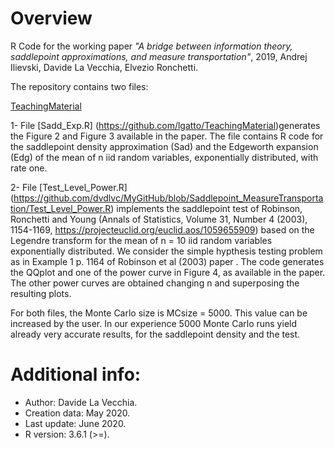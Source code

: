 # Overview
R Code for the working paper *"A bridge between information theory, saddlepoint approximations,
and measure transportation"*, 2019, Andrej Ilievski, Davide La Vecchia, Elvezio Ronchetti.

The repository contains two files:

[TeachingMaterial](https://github.com/lgatto/TeachingMaterial)

1- File [Sadd_Exp.R] (https://github.com/lgatto/TeachingMaterial)generates the Figure 2 and 
Figure 3 available in the paper. The file contains R code for the saddlepoint density approximation (Sad) and the Edgeworth 
expansion (Edg) of the mean of n iid random variables, exponentially distributed, with rate one.

2- File [Test_Level_Power.R] (https://github.com/dvdlvc/MyGitHub/blob/Saddlepoint_MeasureTransportation/Test_Level_Power.R) 
implements the saddlepoint test of Robinson, Ronchetti and Young (Annals of Statistics, Volume 31, Number 4 (2003), 1154-1169, 
https://projecteuclid.org/euclid.aos/1059655909) based on the Legendre transform for the mean 
of n = 10 iid random variables exponentially distributed. We consider the simple hypthesis testing problem as in Example 1 p. 
1164 of Robinson et al (2003) paper . The code generates the QQplot and one of the power curve in Figure 4, as available in 
the paper. The other power curves are obtained changing n and superposing the resulting plots.

For both files, the Monte Carlo size is MCsize = 5000. This value can be increased by the user. In our experience 5000 Monte 
Carlo runs yield already very accurate results, for the saddlepoint density and the test. 

# Additional info:

- Author: Davide La Vecchia.
- Creation data: May 2020. 
- Last update: June 2020. 
- R version: 3.6.1 (>=).
